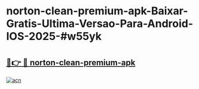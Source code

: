# norton-clean-premium-apk-Baixar-Gratis-Ultima-Versao-Para-Android-IOS-2025-#w55yk

# <h2><a href="https://ainizakaria.my?title=norton-clean-premium-apk&ref=24M">🔗👉 🔴 norton-clean-premium-apk</a></h2>

[![acn](https://github.com/user-attachments/assets/0f9c940e-d8b0-45ae-aac7-cd30a18b3e1c)](https://ainizakaria.my?title=norton-clean-premium-apk&ref=24M)


